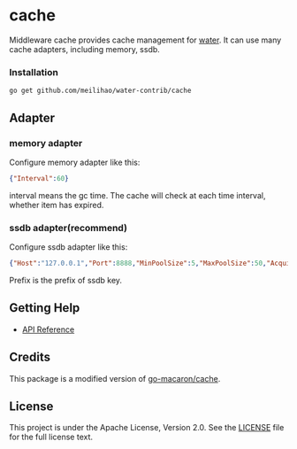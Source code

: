 # cache

Middleware cache provides cache management for [water](https://github.com/meilihao/water). It can use many cache adapters, including memory, ssdb.

### Installation

	go get github.com/meilihao/water-contrib/cache

## Adapter

### memory adapter

Configure memory adapter like this:
```json
{"Interval":60}
```
interval means the gc time. The cache will check at each time interval, whether item has expired.

### ssdb adapter(recommend)

Configure ssdb adapter like this:
```json
{"Host":"127.0.0.1","Port":8888,"MinPoolSize":5,"MaxPoolSize":50,"AcquireIncrement":5,"Prefix":"cssdb_"}
```
Prefix is the prefix of ssdb key.

## Getting Help

- [API Reference](https://gowalker.org/github.com/meilihao/water-contrib/cache)

## Credits

This package is a modified version of [go-macaron/cache](https://github.com/go-macaron/cache).

## License

This project is under the Apache License, Version 2.0. See the [LICENSE](LICENSE) file for the full license text.
